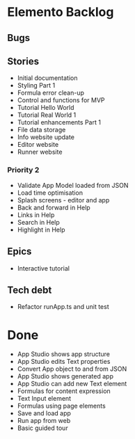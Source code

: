 Elemento Backlog
================

Bugs
----


Stories
-------
- Initial documentation
- Styling Part 1
- Formula error clean-up
- Control and functions for MVP
- Tutorial Hello World
- Tutorial Real World 1
- Tutorial enhancements Part 1
- File data storage
- Info website update
- Editor website
- Runner website

### Priority 2
- Validate App Model loaded from JSON
- Load time optimisation
- Splash screens - editor and app
- Back and forward in Help
- Links in Help
- Search in Help
- Highlight in Help

Epics
-----

- Interactive tutorial

Tech debt
---------

- Refactor runApp.ts and unit test

Done
====

- App Studio shows app structure
- App Studio edits Text properties
- Convert App object to and from JSON
- App Studio shows generated app
- App Studio can add new Text element
- Formulas for content expression
- Text Input element
- Formulas using page elements
- Save and load app
- Run app from web
- Basic guided tour
